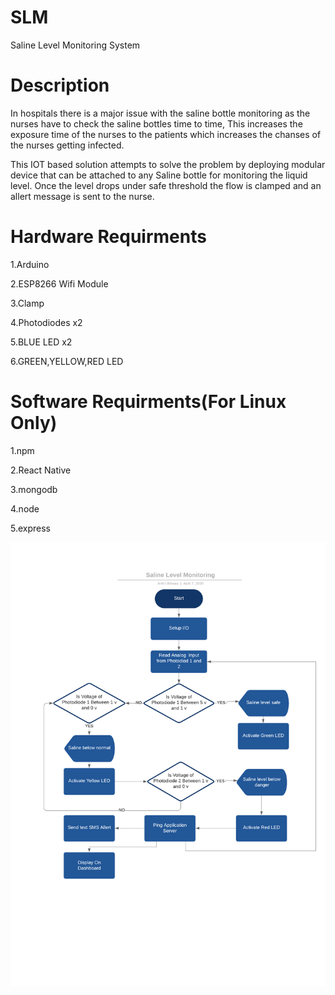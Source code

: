 # SLM
Saline Level Monitoring System

# Description
In hospitals there is a major issue with the saline bottle monitoring as the nurses have to check the saline bottles time to time, This increases the exposure time of the nurses to the patients which increases the chanses of the nurses getting infected.

This IOT based solution attempts to solve the problem by deploying modular device that can be attached to any Saline bottle for monitoring the liquid level. Once the level drops under safe threshold the flow is clamped and an allert message is sent to the nurse.

# Hardware Requirments

1.Arduino

2.ESP8266 Wifi Module

3.Clamp

4.Photodiodes x2

5.BLUE LED x2

6.GREEN,YELLOW,RED LED


# Software Requirments(For Linux Only)

1.npm

2.React Native

3.mongodb

4.node

5.express

![](Processflow.png)




